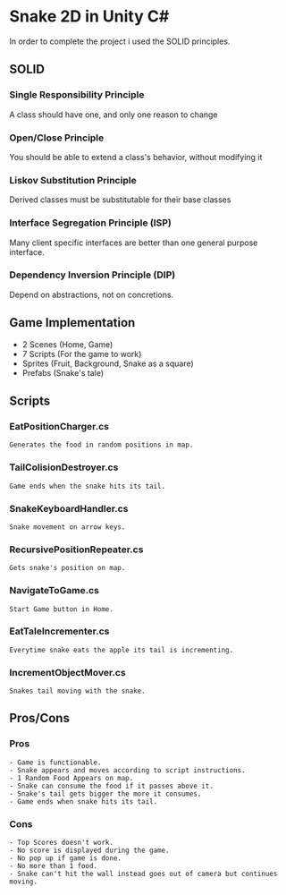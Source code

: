 # Snake 2D in Unity C#

  In order to complete the project i used the SOLID principles.
  
## SOLID

### Single Responsibility Principle
  A class should have one, and only one reason to change
  
### Open/Close Principle
  You should be able to extend a class's behavior, without modifying it
  
### Liskov Substitution Principle
  Derived classes must be substitutable for their base classes
  
### Interface Segregation Principle (ISP)
  Many client specific interfaces are better than one general purpose interface.
  
### Dependency Inversion Principle (DIP)
  Depend on abstractions, not on concretions.
  
## Game Implementation
  - 2 Scenes (Home, Game)
  - 7 Scripts (For the game to work)
  - Sprites (Fruit, Background, Snake as a square)
  - Prefabs (Snake's tale)
  
## Scripts

  ### EatPositionCharger.cs
    Generates the food in random positions in map.
  ### TailColisionDestroyer.cs
    Game ends when the snake hits its tail.
  ### SnakeKeyboardHandler.cs
    Snake movement on arrow keys.
  ### RecursivePositionRepeater.cs
    Gets snake's position on map.
  ### NavigateToGame.cs
    Start Game button in Home.
  ### EatTaleIncrementer.cs
    Everytime snake eats the apple its tail is incrementing.
  ### IncrementObjectMover.cs
    Snakes tail moving with the snake.
## Pros/Cons
  ### Pros
    - Game is functionable.
    - Snake appears and moves according to script instructions.
    - 1 Random Food Appears on map.
    - Snake can consume the food if it passes above it.
    - Snake's tail gets bigger the more it consumes.
    - Game ends when snake hits its tail.
  ### Cons
    - Top Scores doesn't work.
    - No score is displayed during the game.
    - No pop up if game is done.
    - No more than 1 food.
    - Snake can't hit the wall instead goes out of camera but continues moving.
    
